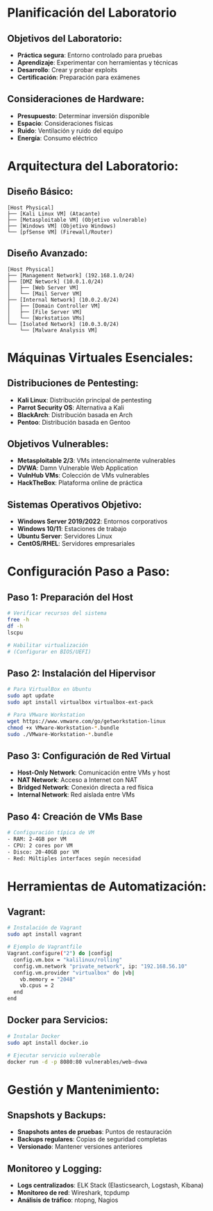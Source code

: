 # Planificación del Laboratorio

## Objetivos del Laboratorio:

- **Práctica segura**: Entorno controlado para pruebas
- **Aprendizaje**: Experimentar con herramientas y técnicas
- **Desarrollo**: Crear y probar exploits
- **Certificación**: Preparación para exámenes

## Consideraciones de Hardware:

- **Presupuesto**: Determinar inversión disponible
- **Espacio**: Consideraciones físicas
- **Ruido**: Ventilación y ruido del equipo
- **Energía**: Consumo eléctrico

# Arquitectura del Laboratorio:

## Diseño Básico:

```
[Host Physical] 
├── [Kali Linux VM] (Atacante)
├── [Metasploitable VM] (Objetivo vulnerable)
├── [Windows VM] (Objetivo Windows)
└── [pfSense VM] (Firewall/Router)
```

## Diseño Avanzado:

```
[Host Physical]
├── [Management Network] (192.168.1.0/24)
├── [DMZ Network] (10.0.1.0/24)
│   ├── [Web Server VM]
│   └── [Mail Server VM]
├── [Internal Network] (10.0.2.0/24)
│   ├── [Domain Controller VM]
│   ├── [File Server VM]
│   └── [Workstation VMs]
└── [Isolated Network] (10.0.3.0/24)
    └── [Malware Analysis VM]
```

# Máquinas Virtuales Esenciales:

## Distribuciones de Pentesting:

- **Kali Linux**: Distribución principal de pentesting
- **Parrot Security OS**: Alternativa a Kali
- **BlackArch**: Distribución basada en Arch
- **Pentoo**: Distribución basada en Gentoo

## Objetivos Vulnerables:

- **Metasploitable 2/3**: VMs intencionalmente vulnerables
- **DVWA**: Damn Vulnerable Web Application
- **VulnHub VMs**: Colección de VMs vulnerables
- **HackTheBox**: Plataforma online de práctica

## Sistemas Operativos Objetivo:

- **Windows Server 2019/2022**: Entornos corporativos
- **Windows 10/11**: Estaciones de trabajo
- **Ubuntu Server**: Servidores Linux
- **CentOS/RHEL**: Servidores empresariales

# Configuración Paso a Paso:

## Paso 1: Preparación del Host

```bash
# Verificar recursos del sistema
free -h
df -h
lscpu

# Habilitar virtualización
# (Configurar en BIOS/UEFI)
```

## Paso 2: Instalación del Hipervisor

```bash
# Para VirtualBox en Ubuntu
sudo apt update
sudo apt install virtualbox virtualbox-ext-pack

# Para VMware Workstation
wget https://www.vmware.com/go/getworkstation-linux
chmod +x VMware-Workstation-*.bundle
sudo ./VMware-Workstation-*.bundle
```

## Paso 3: Configuración de Red Virtual

- **Host-Only Network**: Comunicación entre VMs y host
- **NAT Network**: Acceso a Internet con NAT
- **Bridged Network**: Conexión directa a red física
- **Internal Network**: Red aislada entre VMs

## Paso 4: Creación de VMs Base

```bash
# Configuración típica de VM
- RAM: 2-4GB por VM
- CPU: 2 cores por VM
- Disco: 20-40GB por VM
- Red: Múltiples interfaces según necesidad
```

# Herramientas de Automatización:

## Vagrant:

```bash
# Instalación de Vagrant
sudo apt install vagrant

# Ejemplo de Vagrantfile
Vagrant.configure("2") do |config|
  config.vm.box = "kalilinux/rolling"
  config.vm.network "private_network", ip: "192.168.56.10"
  config.vm.provider "virtualbox" do |vb|
    vb.memory = "2048"
    vb.cpus = 2
  end
end
```

## Docker para Servicios:

```bash
# Instalar Docker
sudo apt install docker.io

# Ejecutar servicio vulnerable
docker run -d -p 8080:80 vulnerables/web-dvwa
```

# Gestión y Mantenimiento:

## Snapshots y Backups:

- **Snapshots antes de pruebas**: Puntos de restauración
- **Backups regulares**: Copias de seguridad completas
- **Versionado**: Mantener versiones anteriores

## Monitoreo y Logging:

- **Logs centralizados**: ELK Stack (Elasticsearch, Logstash, Kibana)
- **Monitoreo de red**: Wireshark, tcpdump
- **Análisis de tráfico**: ntopng, Nagios